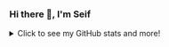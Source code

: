 ### Hi there 👋, I'm Seif

<details>
  <summary>Click to see my GitHub stats and more!</summary>

  ![DedRec's GitHub stats](https://github-readme-stats.vercel.app/api?username=DedRec&show_icons=true&theme=radical)

  [![Top Langs](https://github-readme-stats.vercel.app/api/top-langs/?username=DedRec&layout=compact&theme=radical)](https://github.com/anuraghazra/github-readme-stats)

  [![trophy](https://github-profile-trophy.vercel.app/?username=DedRec&theme=radical)](https://github.com/ryo-ma/github-profile-trophy)

</details>

<!--
**DedRec/DedRec** is a ✨ _special_ ✨ repository because its `README.md` (this file) appears on your GitHub profile.

Here are some ideas to get you started:

- 🔭 I’m currently working on ...
- 🌱 I’m currently learning ...
- 👯 I’m looking to collaborate on ...
- 🤔 I’m looking for help with ...
- 💬 Ask me about ...
- 📫 How to reach me: ...
- 😄 Pronouns: ...
- ⚡ Fun fact: ...
-->

